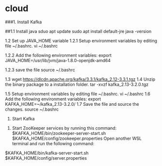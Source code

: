 # cloud

###1. Install Kafka

##1.1 Install java 
sduo apt update
sudo apt install default-jre
java -version

1.2 Set up JAVA_HOME variable
1.2.1 Setup environment variables by editing file ~/.bashrc.
vi ~/.bashrc 

1.2.2 Add the following environment variables:
export JAVA_HOME=/usr/lib/jvm/java-1.8.0-openjdk-amd64

1.2.3 save the file
source ~/.bashrc

1.3
wget https://dlcdn.apache.org/kafka/3.3.1/kafka_2.12-3.3.1.tgz
1.4 Unzip the binary package to a installation folder.
tar -xvzf  kafka_2.13-3.2.0.tgz

1.5 Setup environment variables by editing file ~/.bashrc.
 vi ~/.bashrc
 1.6 Add the following environment variables:
export KAFKA_HOME=~/kafka_2.13-3.2.0/
1.7 Save the file and source the changes.
source ~/.bashrc

1. Start Kafka
1) Start ZooKeeper services by running this command:
$KAFKA_HOME/bin/zookeeper-server-start.sh $KAFKA_HOME/config/zookeeper.properties
Open another WSL terminal and run the following command:

$KAFKA_HOME/bin/kafka-server-start.sh $KAFKA_HOME/config/server.properties
